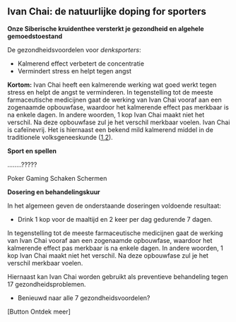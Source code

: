 ## Ivan Chai: de natuurlijke doping for sporters <br>
**Onze Siberische kruidenthee versterkt je gezondheid en algehele gemoedstoestand**

De gezondheidsvoordelen voor _denksporters_: 
* Kalmerend effect verbetert de concentratie
* Vermindert stress en helpt tegen angst

**Kortom:**
Ivan Chai heeft een kalmerende werking wat goed werkt tegen stress en helpt de angst te verminderen. In tegenstelling tot de meeste farmaceutische medicijnen gaat de werking van Ivan Chai vooraf aan een zogenaamde opbouwfase, waardoor het kalmerende effect pas merkbaar is na enkele dagen. In andere woorden, 1 kop Ivan Chai maakt niet het verschil. Na deze opbouwfase zul je het verschil merkbaar voelen. Ivan Chai is cafeïnevrij. Het is hiernaast een bekend mild kalmerend middel in de traditionele volksgeneeskunde ([1](https://books.google.nl/books/about/The_Earthwise_Herbal.html?id=ElLJ_vgx65cC&redir_esc=y%20),[2](https://www.researchgate.net/publication/307622674_Morphological_and_anatomical_investigations_of_Chamenerion_angustifolium_L_Scop_growing_in_the_Northern_Caucasus_region%20)).

**Sport en spellen**

........????? 

Poker
Gaming
Schaken 
Schermen


**Dosering en behandelingskuur**

In het algemeen geven de onderstaande doseringen voldoende resultaat:

* Drink 1 kop voor de maaltijd en 2 keer per dag gedurende 7 dagen.

In tegenstelling tot de meeste farmaceutische medicijnen gaat de werking van Ivan Chai vooraf aan een zogenaamde opbouwfase, waardoor het kalmerende effect pas merkbaar is na enkele dagen. In andere woorden, 1 kop Ivan Chai maakt niet het verschil. Na deze opbouwfase zul je het verschil merkbaar voelen.


Hiernaast kan Ivan Chai worden gebruikt als preventieve behandeling tegen 17 gezondheidsproblemen. 

* Benieuwd naar alle 7 gezondheidsvoordelen?

[Button Ontdek meer] 



